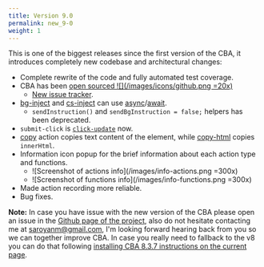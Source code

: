 ```yaml
---
title: Version 9.0
permalink: new_9-0
weight: 1
---
```


This is one of the biggest releases since the first version of the CBA, it
introduces completely new codebase and architectural changes:
- Complete rewrite of the code and fully automated test coverage.
- CBA has been [open sourced ![](/images/icons/github.png =20x)](https://github.com/browser-automation/cba)
  - [New issue tracker](https://github.com/browser-automation/cba/issues).
- [bg-inject](/bg-inject) and [cs-inject](/cs-inject) can use
  [async](https://developer.mozilla.org/en-US/docs/Web/JavaScript/Reference/Statements/async_function)/[await](https://developer.mozilla.org/en-US/docs/Web/JavaScript/Reference/Operators/await).
  - `sendInstruction()` and `sendBgInstruction = false;` helpers has been
    deprecated.
- `submit-click` is [`click-update`](/click-update) now.
- [copy](/copy) action copies text content of the element, while
  [copy-html](/copy-html) copies `innerHtml`.
- Information icon popup for the brief information about each action type and
  functions.
  - ![Screenshot of actions info](/images/info-actions.png =300x)
  - ![Screenshot of functions info](/images/info-functions.png =300x)
- Made action recording more reliable.
- Bug fixes.

**Note:** In case you have issue with the new version of the CBA please open an
issue in the [Github page of the
project](https://github.com/browser-automation/cba/issues), also do not hesitate
contacting me at [saroyanm@gmail.com](mailto:saroyanm@gmail.com), I'm looking
forward hearing back from you so we can together improve CBA. In case you really
need to fallback to the v8 you can do that following [installing CBA 8.3.7
 instructions on the
current page](/new_8#installing-cba-8.3.7).
